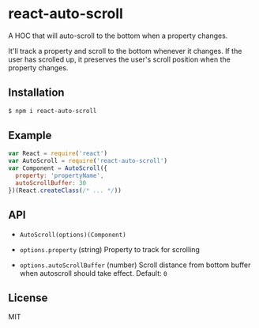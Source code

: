 # react-auto-scroll

A HOC that will auto-scroll to the bottom when a property changes.

It'll track a property and scroll to the bottom whenever it changes. If the user has scrolled up, it preserves the user's scroll position when the property changes.

## Installation

```sh
$ npm i react-auto-scroll
```

## Example

```js
var React = require('react')
var AutoScroll = require('react-auto-scroll')
var Component = AutoScroll({
  property: 'propertyName',
  autoScrollBuffer: 30
})(React.createClass(/* ... */))
```

## API

* `AutoScroll(options)(Component)`

* `options.property` (string) Property to track for scrolling

* `options.autoScrollBuffer` (number) Scroll distance from bottom buffer when autoscroll should take effect. Default: `0`

## License

MIT
